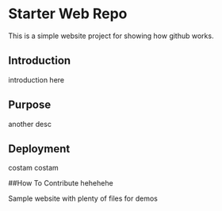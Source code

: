 # Starter Web Repo

This is a simple website project for showing how github works.

## Introduction

introduction here

## Purpose
 another desc 
 
## Deployment

costam costam

##How To Contribute
 hehehehe

Sample website with plenty of files for demos